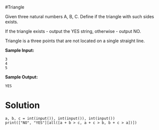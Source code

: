 #Triangle

Given three natural numbers A, B, C. Define if the triangle with such sides exists.

If the triangle exists - output the YES string, otherwise - output NO.

Triangle is a three points that are not located on a single straight line.

**Sample Input:**
```
3
4
5
```
**Sample Output:**
```
YES
```

# Solution
```
a, b, c = int(input()), int(input()), int(input())
print(["NO", "YES"][all([a + b > c, a + c > b, b + c > a])])
```